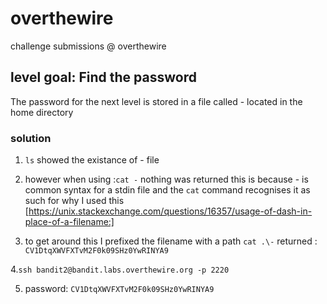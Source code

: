 # overthewire
 challenge submissions @ overthewire
 
## level goal: Find the password

The password for the next level is stored in a file called - located in the home directory

### solution



  1. `ls` showed the existance of - file
  
  2. however when using :`cat -` nothing was returned
  this is because - is common syntax for a stdin file and the `cat` command recognises it as such
  for why I used this [https://unix.stackexchange.com/questions/16357/usage-of-dash-in-place-of-a-filename:]
  
  3. to get around this I prefixed the filename with a path
  `cat .\-` returned : `CV1DtqXWVFXTvM2F0k09SHz0YwRINYA9`
  
  4.`ssh bandit2@bandit.labs.overthewire.org -p 2220`
  
  5. password: `CV1DtqXWVFXTvM2F0k09SHz0YwRINYA9`
